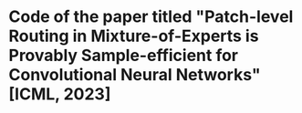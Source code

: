 # Code of the paper titled "Patch-level Routing in Mixture-of-Experts is Provably Sample-efficient for Convolutional Neural Networks" [ICML, 2023]

